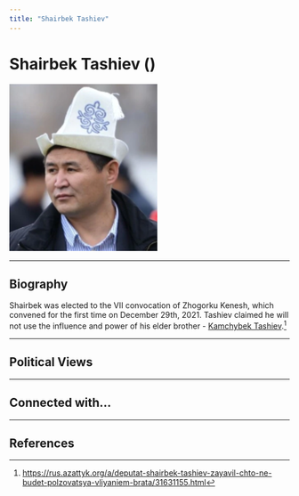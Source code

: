 ```yaml
---
title: "Shairbek Tashiev"
---
```


# Shairbek Tashiev ()

![img](../assets/images/tashiev_shairbek.png)

_ _ _

## Biography

Shairbek was elected to the VII convocation of Zhogorku Kenesh, which convened for the first time on December 29th, 2021. Tashiev claimed he will not use the influence and power of his elder brother - [Kamchybek Tashiev](tashiev_kamchybek.md).[^1]

_ _ _

## Political Views

_ _ _ 

## Connected with...

_ _ _

## References

[^1]: https://rus.azattyk.org/a/deputat-shairbek-tashiev-zayavil-chto-ne-budet-polzovatsya-vliyaniem-brata/31631155.html


